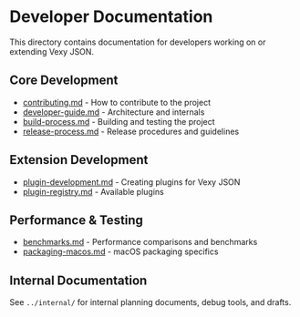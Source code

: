 # Developer Documentation

This directory contains documentation for developers working on or extending Vexy JSON.

## Core Development
- [contributing.md](contributing.md) - How to contribute to the project
- [developer-guide.md](developer-guide.md) - Architecture and internals
- [build-process.md](build-process.md) - Building and testing the project
- [release-process.md](release-process.md) - Release procedures and guidelines

## Extension Development  
- [plugin-development.md](plugin-development.md) - Creating plugins for Vexy JSON
- [plugin-registry.md](plugin-registry.md) - Available plugins

## Performance & Testing
- [benchmarks.md](benchmarks.md) - Performance comparisons and benchmarks
- [packaging-macos.md](packaging-macos.md) - macOS packaging specifics

## Internal Documentation
See `../internal/` for internal planning documents, debug tools, and drafts.